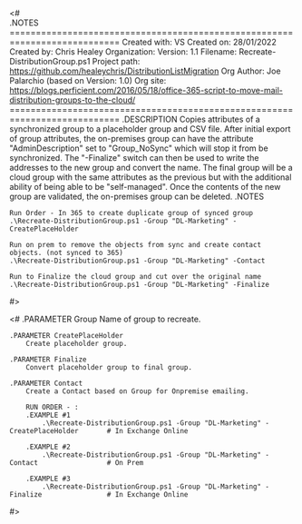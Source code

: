 <#	
    .NOTES
    ===========================================================================
    Created with: 	VS
    Created on:   	28/01/2022
    Created by:   	Chris Healey
    Organization: 
    Version:        1.1	
    Filename:       Recreate-DistributionGroup.ps1
    Project path:   https://github.com/healeychris/DistributionListMigration
    Org Author:     Joe Palarchio (based on Version: 1.0) 
    Org site:       https://blogs.perficient.com/2016/05/18/office-365-script-to-move-mail-distribution-groups-to-the-cloud/
    ===========================================================================
    .DESCRIPTION
    Copies attributes of a synchronized group to a placeholder group and CSV file.  After 
    initial export of group attributes, the on-premises group can have the attribute
    "AdminDescription" set to "Group_NoSync" which will stop it from be synchronized.
    The "-Finalize" switch can then be used to write the addresses to the new group and
    convert the name.  The final group will be a cloud group with the same attributes as
    the previous but with the additional ability of being able to be "self-managed".
    Once the contents of the new group are validated, the on-premises group can be deleted.
    .NOTES

    Run Order - In 365 to create duplicate group of synced group
    .\Recreate-DistributionGroup.ps1 -Group "DL-Marketing" -CreatePlaceHolder

    Run on prem to remove the objects from sync and create contact objects. (not synced to 365)
    .\Recreate-DistributionGroup.ps1 -Group "DL-Marketing" -Contact

    Run to Finalize the cloud group and cut over the original name
    .\Recreate-DistributionGroup.ps1 -Group "DL-Marketing" -Finalize
#>

<#
	.PARAMETER Group
		Name of group to recreate.

	.PARAMETER CreatePlaceHolder
		Create placeholder group.

	.PARAMETER Finalize
		Convert placeholder group to final group.

    .PARAMETER Contact
		Create a Contact based on Group for Onpremise emailing.

        RUN ORDER - :
    	.EXAMPLE #1
        	.\Recreate-DistributionGroup.ps1 -Group "DL-Marketing" -CreatePlaceHolder       # In Exchange Online

    	.EXAMPLE #2
            .\Recreate-DistributionGroup.ps1 -Group "DL-Marketing" -Contact                 # On Prem
        	
        .EXAMPLE #3
            .\Recreate-DistributionGroup.ps1 -Group "DL-Marketing" -Finalize                # In Exchange Online

#>
